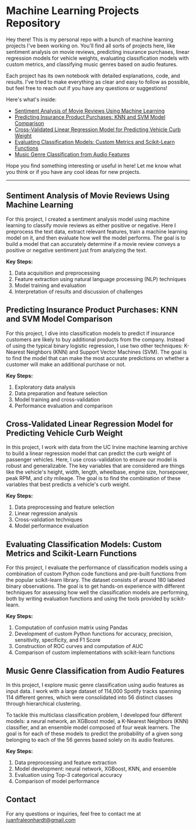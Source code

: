 # Machine Learning Projects Repository

Hey there! This is my personal repo with a bunch of machine learning projects I've been working on. You'll find all sorts of projects here, like sentiment analysis on movie reviews, predicting insurance purchases, linear regression models for vehicle weights, evaluating classification models with custom metrics, and classifying music genres based on audio features.

Each project has its own notebook with detailed explanations, code, and results. I've tried to make everything as clear and easy to follow as possible, but feel free to reach out if you have any questions or suggestions!

Here's what's inside:

- [Sentiment Analysis of Movie Reviews Using Machine Learning](https://github.com/Juanfra21/DS_Projects/blob/main/movie_reviews_sentiment_analysis.ipynb)
- [Predicting Insurance Product Purchases: KNN and SVM Model Comparison](https://github.com/Juanfra21/DS_Projects/blob/main/KNN_SVM_insurance_prediction.ipynb)
- [Cross-Validated Linear Regression Model for Predicting Vehicle Curb Weight](https://github.com/Juanfra21/DS_Projects/blob/main/predicting_curb_weight.ipynb)
- [Evaluating Classification Models: Custom Metrics and Scikit-Learn Functions](https://github.com/Juanfra21/DS_Projects/blob/main/classification_models_metrics.ipynb)
- [Music Genre Classification from Audio Features](https://github.com/Juanfra21/DS_Projects/blob/main/music_genre_classification.ipynb)

Hope you find something interesting or useful in here! Let me know what you think or if you have any cool ideas for new projects.

---

## Sentiment Analysis of Movie Reviews Using Machine Learning

For this project, I created a sentiment analysis model using machine learning to classify movie reviews as either positive or negative. Here I preprocess the text data, extract relevant features, train a machine learning model on it, and then evaluate how well the model performs. The goal is to build a model that can accurately determine if a movie review conveys a positive or negative sentiment just from analyzing the text.

**Key Steps:**

1. Data acquisition and preprocessing
2. Feature extraction using natural language processing (NLP) techniques
3. Model training and evaluation
4. Interpretation of results and discussion of challenges

## Predicting Insurance Product Purchases: KNN and SVM Model Comparison

For this project, I dive into classification models to predict if insurance customers are likely to buy additional products from the company. Instead of using the typical binary logistic regression, I use two other techniques: K-Nearest Neighbors (KNN) and Support Vector Machines (SVM). The goal is to find the model that can make the most accurate predictions on whether a customer will make an additional purchase or not.

**Key Steps:**

1. Exploratory data analysis
2. Data preparation and feature selection
3. Model training and cross-validation
4. Performance evaluation and comparison

## Cross-Validated Linear Regression Model for Predicting Vehicle Curb Weight

In this project, I work with data from the UC Irvine machine learning archive to build a linear regression model that can predict the curb weight of passenger vehicles. Here, I use cross-validation to ensure our model is robust and generalizable. The key variables that are considered are things like the vehicle's height, width, length, wheelbase, engine size, horsepower, peak RPM, and city mileage. The goal is to find the combination of these variables that best predicts a vehicle's curb weight.

**Key Steps:**

1. Data preprocessing and feature selection
2. Linear regression analysis
3. Cross-validation techniques
4. Model performance evaluation

## Evaluating Classification Models: Custom Metrics and Scikit-Learn Functions

For this project, I evaluate the performance of classification models using a combination of custom Python code functions and pre-built functions from the popular scikit-learn library. The dataset consists of around 180 labeled binary observations. The goal is to get hands-on experience with different techniques for assessing how well the classification models are performing, both by writing evaluation functions and using the tools provided by scikit-learn.

**Key Steps:**

1. Computation of confusion matrix using Pandas
2. Development of custom Python functions for accuracy, precision, sensitivity, specificity, and F1 Score
3. Construction of ROC curves and computation of AUC
4. Comparison of custom implementations with scikit-learn functions

## Music Genre Classification from Audio Features

In this project, I explore music genre classification using audio features as input data. I work with a large dataset of 114,000 Spotify tracks spanning 114 different genres, which were consolidated into 56 distinct classes through hierarchical clustering.

To tackle this multiclass classification problem, I developed four different models: a neural network, an XGBoost model, a K-Nearest Neighbors (KNN) classifier, and an ensemble model composed of four weak learners. The goal is for each of these models to predict the probability of a given song belonging to each of the 56 genres based solely on its audio features.

**Key Steps:**

1. Data preprocessing and feature extraction
2. Model development: neural network, XGBoost, KNN, and ensemble
3. Evaluation using Top-3 categorical accuracy
4. Comparison of model performance

## Contact

For any questions or inquiries, feel free to contact me at juanfraleonhardt@gmail.com
